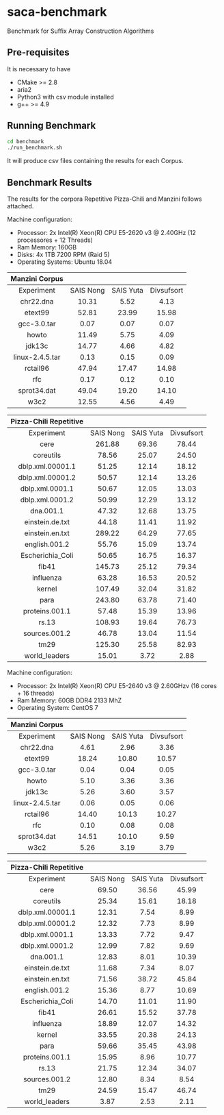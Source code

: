 # saca-benchmark
Benchmark for Suffix Array Construction Algorithms


## Pre-requisites 

It is necessary to have
- CMake >= 2.8
- aria2 
- Python3 with csv module installed
- g++ >= 4.9
  
## Running Benchmark

```sh
cd benchmark
./run_benchmark.sh
```

It will produce csv files containing the results for each Corpus.


## Benchmark Results

The results for the corpora Repetitive Pizza-Chili and Manzini follows attached.

Machine configuration:
- Processor: 2x Intel(R) Xeon(R) CPU E5-2620 v3 @ 2.40GHz (12 processores + 12 Threads)
- Ram Memory: 160GB  
- Disks: 4x 1TB 7200 RPM (Raid 5)
- Operating Systems: Ubuntu 18.04


|  Manzini Corpus |           |           |            |
|:---------------:|:---------:|:---------:|:----------:|
| Experiment      | SAIS Nong | SAIS Yuta | Divsufsort |
| chr22.dna       |   10.31   |    5.52   |    4.13    |
| etext99         |   52.81   |   23.99   |    15.98   |
| gcc-3.0.tar     |    0.07   |    0.07   |    0.07    |
| howto           |   11.49   |    5.75   |    4.09    |
| jdk13c          |   14.77   |    4.66   |    4.82    |
| linux-2.4.5.tar |    0.13   |    0.15   |    0.09    |
| rctail96        |   47.94   |   17.47   |    14.98   |
| rfc             |    0.17   |    0.12   |    0.10    |
| sprot34.dat     |   49.04   |   19.20   |    14.10   |
| w3c2            |   12.55   |    4.56   |    4.49    |


| Pizza-Chili Repetitive |           |           |            |
|:----------------------:|:---------:|:---------:|:----------:|
| Experiment             | SAIS Nong | SAIS Yuta | Divsufsort |
| cere                   |   261.88  |   69.36   |    78.44   |
| coreutils              |   78.56   |   25.07   |    24.50   |
| dblp.xml.00001.1       |   51.25   |   12.14   |    18.12   |
| dblp.xml.00001.2       |   50.57   |   12.14   |    13.26   |
| dblp.xml.0001.1        |   50.67   |   12.05   |    13.03   |
| dblp.xml.0001.2        |   50.99   |   12.29   |    13.12   |
| dna.001.1              |   47.32   |   12.68   |    13.75   |
| einstein.de.txt        |   44.18   |   11.41   |    11.92   |
| einstein.en.txt        |   289.22  |   64.29   |    77.65   |
| english.001.2          |   55.76   |   15.09   |    13.74   |
| Escherichia_Coli       |   50.65   |   16.75   |    16.37   |
| fib41                  |   145.73  |   25.12   |    79.34   |
| influenza              |   63.28   |   16.53   |    20.52   |
| kernel                 |   107.49  |   32.04   |    31.82   |
| para                   |   243.80  |   63.78   |    71.40   |
| proteins.001.1         |   57.48   |   15.39   |    13.96   |
| rs.13                  |   108.93  |   19.64   |    76.73   |
| sources.001.2          |   46.78   |   13.04   |    11.54   |
| tm29                   |   125.30  |   25.58   |    82.93   |
| world_leaders          |   15.01   |    3.72   |    2.88    |



Machine configuration:
- Processor: 2x Intel(R) Xeon(R) CPU E5-2640 v3 @ 2.60GHzv (16 cores + 16 threads)
- Ram Memory: 60GB DDR4 2133 MhZ  
- Operating System: CentOS 7




|  Manzini Corpus |           |           |            |
|:---------------:|:---------:|:---------:|:----------:|
| Experiment      | SAIS Nong | SAIS Yuta | Divsufsort |
| chr22.dna       | 4.61      | 2.96      | 3.36       |
| etext99         | 18.24     | 10.80     | 10.57      |
| gcc-3.0.tar     | 0.04      | 0.04      | 0.05       |
| howto           | 5.10      | 3.36      | 3.36       |
| jdk13c          | 5.26      | 3.60      | 3.57       |
| linux-2.4.5.tar | 0.06      | 0.05      | 0.06       |
| rctail96        | 14.40     | 10.13     | 10.27      |
| rfc             | 0.10      | 0.08      | 0.08       |
| sprot34.dat     | 14.51     | 10.10     | 9.59       |
| w3c2            | 5.26      | 3.19      | 3.79       |



| Pizza-Chili Repetitive |           |           |            |
|:----------------------:|:---------:|:---------:|:----------:|
| Experiment       | SAIS Nong | SAIS Yuta | Divsufsort |
| cere             | 69.50     | 36.56     | 45.99      |
| coreutils        | 25.34     | 15.61     | 18.18      |
| dblp.xml.00001.1 | 12.31     | 7.54      | 8.99       |
| dblp.xml.00001.2 | 12.32     | 7.73      | 8.99       |
| dblp.xml.0001.1  | 13.33     | 7.72      | 9.47       |
| dblp.xml.0001.2  | 12.99     | 7.82      | 9.69       |
| dna.001.1        | 12.83     | 8.01      | 10.39      |
| einstein.de.txt  | 11.68     | 7.34      | 8.07       |
| einstein.en.txt  | 71.56     | 38.72     | 45.84      |
| english.001.2    | 15.36     | 8.77      | 10.69      |
| Escherichia_Coli | 14.70     | 11.01     | 11.90      |
| fib41            | 26.61     | 15.52     | 37.78      |
| influenza        | 18.89     | 12.07     | 14.32      |
| kernel           | 33.55     | 20.38     | 24.13      |
| para             | 59.66     | 35.45     | 43.98      |
| proteins.001.1   | 15.95     | 8.96      | 10.77      |
| rs.13            | 21.75     | 12.34     | 34.07      |
| sources.001.2    | 12.80     | 8.34      | 8.54       |
| tm29             | 24.59     | 15.47     | 46.74      |
| world_leaders    | 3.87      | 2.53      | 2.11       |